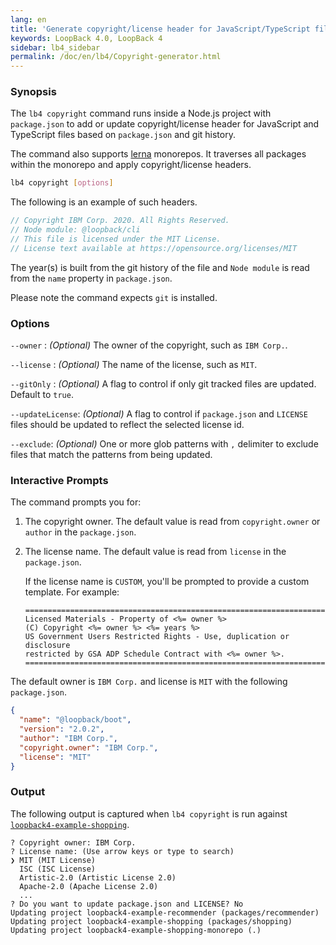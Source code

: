 ```yaml
---
lang: en
title: 'Generate copyright/license header for JavaScript/TypeScript files'
keywords: LoopBack 4.0, LoopBack 4
sidebar: lb4_sidebar
permalink: /doc/en/lb4/Copyright-generator.html
---
```


### Synopsis

The `lb4 copyright` command runs inside a Node.js project with `package.json` to
add or update copyright/license header for JavaScript and TypeScript files based
on `package.json` and git history.

The command also supports [lerna](https://github.com/lerna/lerna) monorepos. It
traverses all packages within the monorepo and apply copyright/license headers.

```sh
lb4 copyright [options]
```

The following is an example of such headers.

```js
// Copyright IBM Corp. 2020. All Rights Reserved.
// Node module: @loopback/cli
// This file is licensed under the MIT License.
// License text available at https://opensource.org/licenses/MIT
```

The year(s) is built from the git history of the file and `Node module` is read
from the `name` property in `package.json`.

Please note the command expects `git` is installed.

### Options

`--owner` : _(Optional)_ The owner of the copyright, such as `IBM Corp.`.

`--license` : _(Optional)_ The name of the license, such as `MIT`.

`--gitOnly` : _(Optional)_ A flag to control if only git tracked files are
updated. Default to `true`.

`--updateLicense`: _(Optional)_ A flag to control if `package.json` and
`LICENSE` files should be updated to reflect the selected license id.

`--exclude`: _(Optional)_ One or more glob patterns with `,` delimiter to
exclude files that match the patterns from being updated.

### Interactive Prompts

The command prompts you for:

1. The copyright owner. The default value is read from `copyright.owner` or
   `author` in the `package.json`.

2. The license name. The default value is read from `license` in the
   `package.json`.

   If the license name is `CUSTOM`, you'll be prompted to provide a custom
   template. For example:

   ```
   =============================================================================
   Licensed Materials - Property of <%= owner %>
   (C) Copyright <%= owner %> <%= years %>
   US Government Users Restricted Rights - Use, duplication or disclosure
   restricted by GSA ADP Schedule Contract with <%= owner %>.
   =============================================================================
   ```

The default owner is `IBM Corp.` and license is `MIT` with the following
`package.json`.

```json
{
  "name": "@loopback/boot",
  "version": "2.0.2",
  "author": "IBM Corp.",
  "copyright.owner": "IBM Corp.",
  "license": "MIT"
}
```

### Output

The following output is captured when `lb4 copyright` is run against
[`loopback4-example-shopping`](https://github.com/strongloop/loopback4-example-shopping).

```
? Copyright owner: IBM Corp.
? License name: (Use arrow keys or type to search)
❯ MIT (MIT License)
  ISC (ISC License)
  Artistic-2.0 (Artistic License 2.0)
  Apache-2.0 (Apache License 2.0)
  ...
? Do you want to update package.json and LICENSE? No
Updating project loopback4-example-recommender (packages/recommender)
Updating project loopback4-example-shopping (packages/shopping)
Updating project loopback4-example-shopping-monorepo (.)
```
